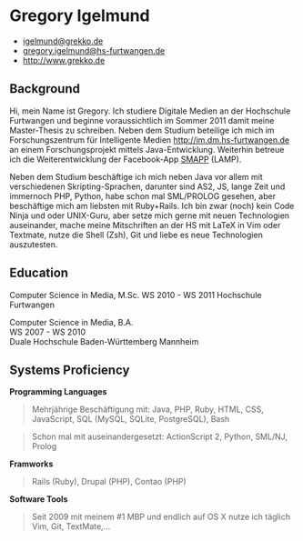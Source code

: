 # Gregory Igelmund

 * <igelmund@grekko.de>
 * <gregory.igelmund@hs-furtwangen.de>
 * <http://www.grekko.de>

## Background

Hi, mein Name ist Gregory. Ich studiere Digitale Medien an der
Hochschule Furtwangen und beginne voraussichtlich im Sommer 2011 damit
meine Master-Thesis zu schreiben. Neben dem Studium beteilige ich mich im
Forschungszentrum für Intelligente Medien http://im.dm.hs-furtwangen.de
an einem Forschungsprojekt mittels Java-Entwicklung. Weiterhin betreue
ich die Weiterentwicklung der Facebook-App
<a href="http://apps.facebook.com/smapp_de">SMAPP</a> (LAMP).

Neben dem Studium beschäftige ich mich neben Java vor allem  mit verschiedenen
Skripting-Sprachen, darunter sind AS2, JS, lange Zeit und immernoch PHP, Python,
habe schon mal SML/PROLOG gesehen, aber beschäftige mich am liebsten mit
Ruby+Rails. Ich bin zwar (noch) kein Code Ninja und oder UNIX-Guru, aber setze
mich gerne mit neuen Technologien auseinander, mache meine Mitschriften
an der HS mit LaTeX in Vim oder Textmate, nutze die Shell (Zsh), Git und
liebe es neue Technologien auszutesten.

## Education

Computer Science in Media, M.Sc.
WS 2010 - WS 2011
Hochschule Furtwangen

Computer Science in Media, B.A.  
WS 2007 - WS 2010  
Duale Hochschule Baden-Württemberg Mannheim  


## Systems Proficiency

**Programming Languages**

 > Mehrjährige Beschäftigung mit:  Java, PHP, Ruby, HTML, CSS, JavaScript, SQL (MySQL, SQLite, PostgreSQL), Bash

 > Schon mal mit auseinandergesetzt: ActionScript 2, Python, SML/NJ, Prolog


**Framworks**

 > Rails (Ruby), Drupal (PHP), Contao (PHP)


**Software Tools**

 > Seit 2009 mit meinem #1 MBP und endlich auf OS X nutze ich täglich Vim, Git, TextMate,…

